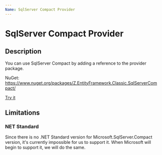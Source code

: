 ```yaml
---
Name: SqlServer Compact Provider
---
```


# SqlServer Compact Provider

## Description
You can use SqlServer Compact by adding a reference to the provider package.

NuGet: https://www.nuget.org/packages/Z.EntityFramework.Classic.SqlServerCompact/

[Try it](https://dotnetfiddle.net/aw6MDk)

## Limitations

### NET Standard
Since there is no .NET Standard version for Microsoft.SqlServer.Compact version, it's currently impossible for us to support it. When Microsoft will begin to support it, we will do the same.

